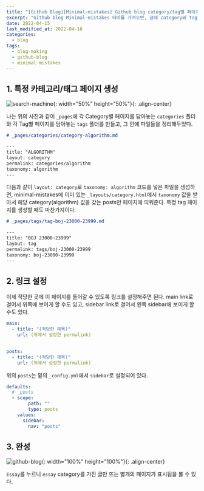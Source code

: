 ```yaml
---
title: "[Github Blog][Minimal-mistakes] Github blog category/tag별 페이지 구분"
excerpt: "Github blog Minimal-mistakes 테마를 가져오면, 글에 category와 tag를 적용할 수 있다. 이는 전부가 하나의 페이지에서 #으로 이동하는 형태인데, 보기 쉽도록 각각의 분류당 한 페이지로 구분시킨다."
date: 2022-04-15
last_modified_at: 2022-04-18
categories:
  - blog
tags:
  - blog-making
  - github-blog
  - minimal-mistakes
---
```


## 1. 특정 카테고리/태그 페이지 생성

![search-machine](https://user-images.githubusercontent.com/30232837/163798102-e79ba063-3bbe-44c4-b958-d6b5a0455733.png "search-machine"){: width="50%" height="50%"}{: .align-center}

나는 위의 사진과 같이 `_pages`에 각 Category별 페이지를 담아놓는 `categories` 폴더와 각 Tag별 페이지를 담아놓는 `tags` 폴더를 만들고, 그 안에 파일들을 정리해두었다.

```md
# _pages/categories/category-algorithm.md

---
title: "ALGORITHM"
layout: category
permalink: categories/algorithm
taxonomy: algorithm
---
```

다음과 같이 `layout: category`로 `taxonomy: algorithm` 코드를 넣은 파일을 생성하면, minimal-mistakes에 이미 있는 `_layouts/category.html`에서 `taxonomy` 값을 받아서 해당 category(algorithm) 값을 갖는 posts만 페이지에 띄워준다. 특정 tag 페이지를 생성할 때도 마찬가지이다.

```md
# _pages/tags/tag-boj-23000-23999.md

---
title: "BOJ 23000~23999"
layout: tag
permalink: tags/boj-23000-23999
taxonomy: boj-23000-23999
---
```

## 2. 링크 설정

이제 적당한 곳에 이 페이지를 들어갈 수 있도록 링크를 설정해주면 된다. main link로 걸어서 위쪽에 보이게 할 수도 있고, sidebar link로 걸어서 왼쪽 sidebar에 보이게 할 수도 있다.

```yml
main:
  - title: "(적당한 제목)"
    url: (위에서 설정한 permalink)

    
posts:
  - title: "(적당한 제목)"
    url: (위에서 설정한 permalink)
```

위의 `posts`는 밑의 `_config.yml`에서 `sidebar`로 설정되어 있다. 

```yml
defaults:
  # _posts
  - scope:
        path: ""
        type: posts
    values:
      sidebar:
        nav: "posts"
```

## 3. 완성

![github-blog](https://user-images.githubusercontent.com/30232837/163506247-56ad1149-97f4-4dbe-af06-4b5e507090d1.png "github-blog"){: width="100%" height="100%"}{: .align-center}

`Essay`를 누르니 `essay` category를 가진 글만 뜨는 별개의 페이지가 표시됨을 볼 수 있다.




